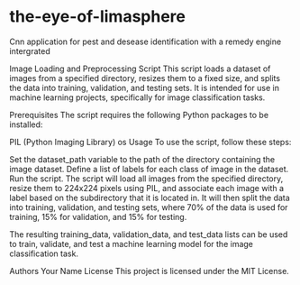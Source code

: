 # the-eye-of-limasphere
Cnn application for pest and desease identification with a remedy engine intergrated

Image Loading and Preprocessing Script
This script loads a dataset of images from a specified directory, resizes them to a fixed size, and splits the data into training, validation, and testing sets. It is intended for use in machine learning projects, specifically for image classification tasks.

Prerequisites
The script requires the following Python packages to be installed:

PIL (Python Imaging Library)
os
Usage
To use the script, follow these steps:

Set the dataset_path variable to the path of the directory containing the image dataset.
Define a list of labels for each class of image in the dataset.
Run the script.
The script will load all images from the specified directory, resize them to 224x224 pixels using PIL, and associate each image with a label based on the subdirectory that it is located in. It will then split the data into training, validation, and testing sets, where 70% of the data is used for training, 15% for validation, and 15% for testing.

The resulting training_data, validation_data, and test_data lists can be used to train, validate, and test a machine learning model for the image classification task.

Authors
Your Name
License
This project is licensed under the MIT License.